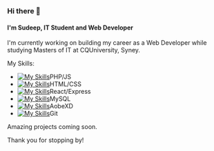 
### Hi there 👋
#### I'm Sudeep, IT Student and Web Developer

I'm currently working on building my career as a Web Developer while studying Masters of IT at CQUniversity, Syney.

My Skills:
- [![My Skills](https://skillicons.dev/icons?i=php,js)](https://skillicons.dev)PHP/JS
- [![My Skills](https://skillicons.dev/icons?i=html,css)](https://skillicons.dev)HTML/CSS
- [![My Skills](https://skillicons.dev/icons?i=react,express)](https://skillicons.dev)React/Express
- [![My Skills](https://skillicons.dev/icons?i=mysql)](https://skillicons.dev)MySQL
- [![My Skills](https://skillicons.dev/icons?i=xd)](https://skillicons.dev)AobeXD
- [![My Skills](https://skillicons.dev/icons?i=git)](https://skillicons.dev)Git


Amazing projects coming soon.

Thank you for stopping by!

<!--
**sudeepbidari/sudeepbidari** is a ✨ _special_ ✨ repository because its `README.md` (this file) appears on your GitHub profile.

Here are some ideas to get you started:

- 🔭 I’m currently working on ...
- 🌱 I’m currently learning ...
- 👯 I’m looking to collaborate on ...
- 🤔 I’m looking for help with ...
- 💬 Ask me about ...
- 📫 How to reach me: ...
- 😄 Pronouns: ...
- ⚡ Fun fact: ...
-->
